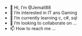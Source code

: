 - 👋 Hi, I’m @Jemall88
- 👀 I’m interested in IT ans Gaming
- 🌱 I’m currently learning c, c#, sql
- 💞️ I’m looking to collaborate on ...
- 📫 How to reach me ...

<!---
Jemall88/Jemall88 is a ✨ special ✨ repository because its `README.md` (this file) appears on your GitHub profile.
You can click the Preview link to take a look at your changes.
--->
